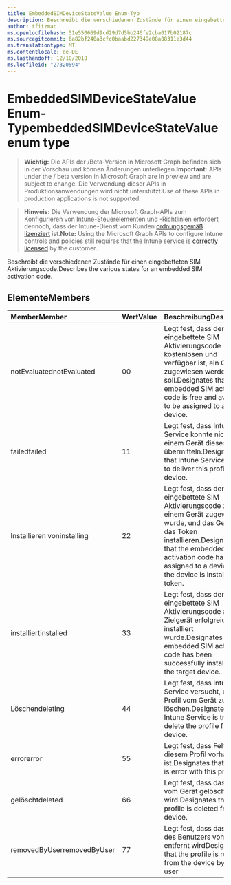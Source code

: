 ```yaml
---
title: EmbeddedSIMDeviceStateValue Enum-Typ
description: Beschreibt die verschiedenen Zustände für einen eingebetteten SIM Aktivierungscode.
author: tfitzmac
ms.openlocfilehash: 51e550669d9cd29d7d5bb246fe2cba017b02187c
ms.sourcegitcommit: 6a82bf240a3cfc0baabd227349e08a08311e3d44
ms.translationtype: MT
ms.contentlocale: de-DE
ms.lasthandoff: 12/18/2018
ms.locfileid: "27320594"
---
```

# <a name="embeddedsimdevicestatevalue-enum-type"></a><span data-ttu-id="33d14-103">EmbeddedSIMDeviceStateValue Enum-Typ</span><span class="sxs-lookup"><span data-stu-id="33d14-103">embeddedSIMDeviceStateValue enum type</span></span>

> <span data-ttu-id="33d14-104">**Wichtig:** Die APIs der /Beta-Version in Microsoft Graph befinden sich in der Vorschau und können Änderungen unterliegen.</span><span class="sxs-lookup"><span data-stu-id="33d14-104">**Important:** APIs under the / beta version in Microsoft Graph are in preview and are subject to change.</span></span> <span data-ttu-id="33d14-105">Die Verwendung dieser APIs in Produktionsanwendungen wird nicht unterstützt.</span><span class="sxs-lookup"><span data-stu-id="33d14-105">Use of these APIs in production applications is not supported.</span></span>

> <span data-ttu-id="33d14-106">**Hinweis:** Die Verwendung der Microsoft Graph-APIs zum Konfigurieren von Intune-Steuerelementen und -Richtlinien erfordert dennoch, dass der Intune-Dienst vom Kunden [ordnungsgemäß lizenziert](https://go.microsoft.com/fwlink/?linkid=839381) ist.</span><span class="sxs-lookup"><span data-stu-id="33d14-106">**Note:** Using the Microsoft Graph APIs to configure Intune controls and policies still requires that the Intune service is [correctly licensed](https://go.microsoft.com/fwlink/?linkid=839381) by the customer.</span></span>

<span data-ttu-id="33d14-107">Beschreibt die verschiedenen Zustände für einen eingebetteten SIM Aktivierungscode.</span><span class="sxs-lookup"><span data-stu-id="33d14-107">Describes the various states for an embedded SIM activation code.</span></span>
## <a name="members"></a><span data-ttu-id="33d14-108">Elemente</span><span class="sxs-lookup"><span data-stu-id="33d14-108">Members</span></span>
|<span data-ttu-id="33d14-109">Member</span><span class="sxs-lookup"><span data-stu-id="33d14-109">Member</span></span>|<span data-ttu-id="33d14-110">Wert</span><span class="sxs-lookup"><span data-stu-id="33d14-110">Value</span></span>|<span data-ttu-id="33d14-111">Beschreibung</span><span class="sxs-lookup"><span data-stu-id="33d14-111">Description</span></span>|
|:---|:---|:---|
|<span data-ttu-id="33d14-112">notEvaluated</span><span class="sxs-lookup"><span data-stu-id="33d14-112">notEvaluated</span></span>|<span data-ttu-id="33d14-113">0</span><span class="sxs-lookup"><span data-stu-id="33d14-113">0</span></span>|<span data-ttu-id="33d14-114">Legt fest, dass der eingebettete SIM Aktivierungscode kostenlosen und verfügbar ist, ein Gerät zugewiesen werden soll.</span><span class="sxs-lookup"><span data-stu-id="33d14-114">Designates that the embedded SIM activation code is free and available to be assigned to a device.</span></span>|
|<span data-ttu-id="33d14-115">failed</span><span class="sxs-lookup"><span data-stu-id="33d14-115">failed</span></span>|<span data-ttu-id="33d14-116">1</span><span class="sxs-lookup"><span data-stu-id="33d14-116">1</span></span>|<span data-ttu-id="33d14-117">Legt fest, dass Intune Service konnte nicht an einem Gerät dieses Profil übermitteln.</span><span class="sxs-lookup"><span data-stu-id="33d14-117">Designates that Intune Service failed to deliver this profile to a device.</span></span>|
|<span data-ttu-id="33d14-118">Installieren von</span><span class="sxs-lookup"><span data-stu-id="33d14-118">installing</span></span>|<span data-ttu-id="33d14-119">2</span><span class="sxs-lookup"><span data-stu-id="33d14-119">2</span></span>|<span data-ttu-id="33d14-120">Legt fest, dass der eingebettete SIM Aktivierungscode zu einem Gerät zugewiesen wurde, und das Gerät wird das Token installieren.</span><span class="sxs-lookup"><span data-stu-id="33d14-120">Designates that the embedded SIM activation code has been assigned to a device and the device is installing the token.</span></span>|
|<span data-ttu-id="33d14-121">installiert</span><span class="sxs-lookup"><span data-stu-id="33d14-121">installed</span></span>|<span data-ttu-id="33d14-122">3</span><span class="sxs-lookup"><span data-stu-id="33d14-122">3</span></span>|<span data-ttu-id="33d14-123">Legt fest, dass der eingebettete SIM Aktivierungscode auf das Zielgerät erfolgreich installiert wurde.</span><span class="sxs-lookup"><span data-stu-id="33d14-123">Designates that the embedded SIM activation code has been successfully installed on the target device.</span></span>|
|<span data-ttu-id="33d14-124">Löschen</span><span class="sxs-lookup"><span data-stu-id="33d14-124">deleting</span></span>|<span data-ttu-id="33d14-125">4</span><span class="sxs-lookup"><span data-stu-id="33d14-125">4</span></span>|<span data-ttu-id="33d14-126">Legt fest, dass Intune Service versucht, um das Profil vom Gerät zu löschen.</span><span class="sxs-lookup"><span data-stu-id="33d14-126">Designates that Intune Service is trying to delete the profile from the device.</span></span>|
|<span data-ttu-id="33d14-127">error</span><span class="sxs-lookup"><span data-stu-id="33d14-127">error</span></span>|<span data-ttu-id="33d14-128">5</span><span class="sxs-lookup"><span data-stu-id="33d14-128">5</span></span>|<span data-ttu-id="33d14-129">Legt fest, dass Fehler mit diesem Profil vorhanden ist.</span><span class="sxs-lookup"><span data-stu-id="33d14-129">Designates that there is error with this profile.</span></span>|
|<span data-ttu-id="33d14-130">gelöscht</span><span class="sxs-lookup"><span data-stu-id="33d14-130">deleted</span></span>|<span data-ttu-id="33d14-131">6</span><span class="sxs-lookup"><span data-stu-id="33d14-131">6</span></span>|<span data-ttu-id="33d14-132">Legt fest, dass das Profil vom Gerät gelöscht wird.</span><span class="sxs-lookup"><span data-stu-id="33d14-132">Designates that the profile is deleted from the device.</span></span>|
|<span data-ttu-id="33d14-133">removedByUser</span><span class="sxs-lookup"><span data-stu-id="33d14-133">removedByUser</span></span>|<span data-ttu-id="33d14-134">7</span><span class="sxs-lookup"><span data-stu-id="33d14-134">7</span></span>|<span data-ttu-id="33d14-135">Legt fest, dass das Profil des Benutzers vom Gerät entfernt wird</span><span class="sxs-lookup"><span data-stu-id="33d14-135">Designates that the profile is removed from the device by the user</span></span>|





